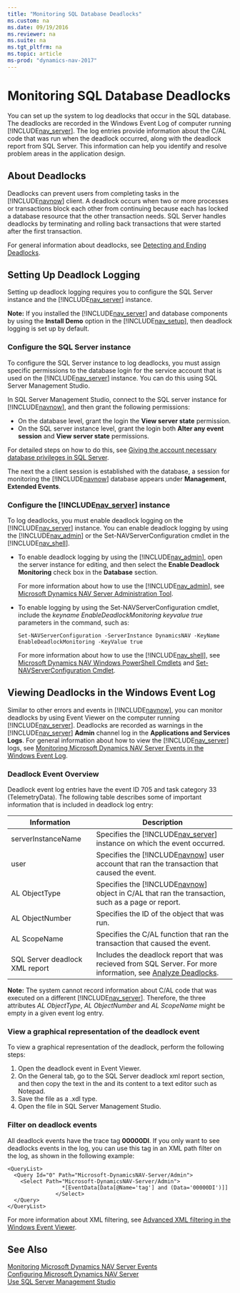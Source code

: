 ```yaml
---
title: "Monitoring SQL Database Deadlocks"
ms.custom: na
ms.date: 09/19/2016
ms.reviewer: na
ms.suite: na
ms.tgt_pltfrm: na
ms.topic: article
ms-prod: "dynamics-nav-2017"
---
```

# Monitoring SQL Database Deadlocks
You can set up the system to log deadlocks that occur in the SQL database. The deadlocks are recorded in the Windows Event Log of computer running [!INCLUDE[nav_server](includes/nav_server_md.md)]. The log entries provide information about the C/AL code that was run when the deadlock occurred, along with the deadlock report from SQL Server. This information can help you identify and resolve problem areas in the application design.

## About Deadlocks
Deadlocks can prevent users from completing tasks in the [!INCLUDE[navnow](includes/navnow_md.md)] client. A deadlock occurs when two or more processes or transactions block each other from continuing because each has locked a database resource that the other transaction needs. SQL Server handles deadlocks by terminating and rolling back transactions that were started after the first transaction.

For general information about deadlocks, see [Detecting and Ending Deadlocks](https://aka.ms/detectingendingdeadlocks).

## Setting Up Deadlock Logging
Setting up deadlock logging requires you to configure the SQL Server instance and the [!INCLUDE[nav_server](includes/nav_server_md.md)] instance.

**Note:**  If you installed the [!INCLUDE[nav_server](includes/nav_server_md.md)] and database components by using the **Install Demo** option in the [!INCLUDE[nav_setup](includes/nav_setup_md.md)], then deadlock logging is set up by default.   

### Configure the SQL Server instance
To configure the SQL Server instance to log deadlocks, you must assign specific permissions to the database login for the service account that is used on the [!INCLUDE[nav_server](includes/nav_server_md.md)] instance. You can do this using SQL Server Management Studio.

In SQL Server Management Studio, connect to the SQL server instance for [!INCLUDE[navnow](includes/navnow_md.md)], and then grant the following permissions:
-   On the database level, grant the login the **View server state** permission.
-   On the SQL server instance level, grant the login both **Alter any event session** and **View server state** permissions.

For detailed steps on how to do this, see [Giving the account necessary database privileges in SQL Server](Provisioning-the-Microsoft-Dynamics-NAV-Server-Account.md#dbo).

The next the a client session is established with the database, a session for monitoring the [!INCLUDE[navnow](includes/navnow_md.md)] database appears under  **Management**, **Extended Events**.

### Configure the [!INCLUDE[nav_server](includes/nav_server_md.md)] instance
To log deadlocks, you must enable deadlock logging on the [!INCLUDE[nav_server](includes/nav_server_md.md)] instance. You can enable deadlock logging by using the [!INCLUDE[nav_admin](includes/nav_admin_md.md)] or the Set-NAVServerConfiguration cmdlet in the [!INCLUDE[nav_shell](includes/nav_shell_md.md)].

-   To enable deadlock logging by using the [!INCLUDE[nav_admin](includes/nav_admin_md.md)], open the server instance for editing, and then select the **Enable Deadlock Monitoring** check box in the **Database** section.

    For more information about how to use the [!INCLUDE[nav_admin](includes/nav_admin_md.md)], see [Microsoft Dynamics NAV Server Administration Tool](Microsoft-Dynamics-NAV-Server-Administration-Tool.md).

-   To enable logging by using the Set-NAVServerConfiguration cmdlet, include the *keyname EnableDeadlockMonitoring keyvalue true* parameters in the command, such as:

    ```
    Set-NAVServerConfiguration -ServerInstance DynamicsNAV -KeyName EnableDeadlockMonitoring -KeyValue true
    ```
    For more information about how to use the [!INCLUDE[nav_shell](includes/nav_shell_md.md)], see [Microsoft Dynamics NAV Windows PowerShell Cmdlets](Microsoft-Dynamics-NAV-Windows-PowerShell-Cmdlets.md) and [Set-NAVServerConfiguration Cmdlet](https://go.microsoft.com/fwlink/?linkid=401394).

## Viewing Deadlocks in the Windows Event Log
Similar to other errors and events in [!INCLUDE[navnow](includes/navnow_md.md)], you can monitor deadlocks by using Event Viewer on the computer running [!INCLUDE[nav_server](includes/nav_server_md.md)]. Deadlocks are recorded as warnings in the [!INCLUDE[nav_server](includes/nav_server_md.md)]  **Admin** channel log in the **Applications and Services Logs**. For general information about how to view the [!INCLUDE[nav_server](includes/nav_server_md.md)] logs, see [Monitoring Microsoft Dynamics NAV Server Events in the Windows Event Log](Monitoring-Microsoft-Dynamics-NAV-Server-Events-in-the-Windows-Event-Log.md).

### Deadlock Event Overview
Deadlock event log entries have the event ID 705 and task category 33 (TelemetryData). The following table describes some of important information that is included in deadlock log entry:

|  Information |  Description  |
|--------------|---------------|
|serverInstanceName|Specifies the [!INCLUDE[nav_server](includes/nav_server_md.md)] instance on which the event occurred.|
|user|Specifies the [!INCLUDE[navnow](includes/navnow_md.md)] user account that ran the transaction that caused the event.|
|AL ObjectType|Specifies the [!INCLUDE[navnow](includes/navnow_md.md)] object in C/AL that ran the transaction, such as a page or report.|
|AL ObjectNumber|Specifies the ID of the object that was run.|
|AL ScopeName|Specifies the C/AL function that ran the transaction that caused the event.|
|SQL Server deadlock XML report|Includes the deadlock report that was recieved from SQL Server. For more information, see [Analyze Deadlocks](https://aka.ms/analyzedeadlocks).|

**Note:**  The system cannot record information about C/AL code that was executed on a different  [!INCLUDE[nav_server](includes/nav_server_md.md)]. Therefore, the three attributes *AL ObjectType*, *AL ObjectNumber* and *AL ScopeName* might be empty in a given event log entry.

### View a graphical representation of the deadlock event
To view a graphical representation of the deadlock, perform the following steps:
1.  Open the deadlock event in Event Viewer.
2.  On the General tab, go to the SQL Server deadlock xml report section, and then copy the text in the <deadlock></deadlock> and its content to a text editor such as Notepad.
3.  Save the file as a .xdl type.
4.  Open the file in SQL Server Management Studio.

### Filter on deadlock events
All deadlock events have the trace tag **00000DI**. If you only want to see deadlocks events in the log, you can use this tag in an XML path filter on the log, as shown in the following example:

```
<QueryList>
  <Query Id="0" Path="Microsoft-DynamicsNAV-Server/Admin">
    <Select Path="Microsoft-DynamicsNAV-Server/Admin">
                 *[EventData[Data[@Name='tag'] and (Data='00000DI')]]
               </Select>
  </Query>
</QueryList>
```
For more information about XML filtering, see [Advanced XML filtering in the Windows Event Viewer](https://aka.ms/advancedxmlfilteringeventviewer).
##  See Also
[Monitoring Microsoft Dynamics NAV Server Events](Monitoring-Microsoft-Dynamics-NAV-Server-Events.md)  
[Configuring Microsoft Dynamics NAV Server](Monitoring-Microsoft-Dynamics-NAV-Server.md)  
[Use SQL Server Management Studio](https://aka.ms/usesqlservermanagementstudio)
